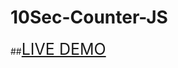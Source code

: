 # 10Sec-Counter-JS
##<a style="font-size:25px" href="https://mdsakib-11.github.io/10Sec-Counter-JS/">LIVE DEMO</a>
